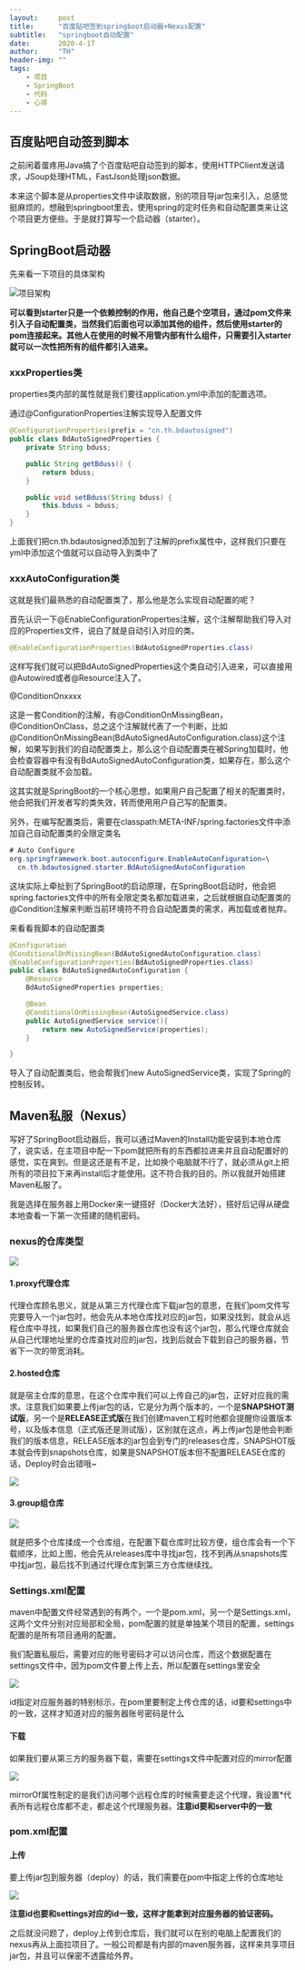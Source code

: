 ```yaml
---
layout:     post
title:      "百度贴吧签到springboot启动器+Nexus配置"
subtitle:   "springboot自动配置"
date:       2020-4-17
author:     "TH"
header-img: ""
tags:
    - 项目
    - SpringBoot
    - 代码
    - 心得
---
```

## 百度贴吧自动签到脚本

之前闲着蛋疼用Java搞了个百度贴吧自动签到的脚本，使用HTTPClient发送请求，JSoup处理HTML，FastJson处理json数据。

本来这个脚本是从properties文件中读取数据，别的项目导jar包来引入，总感觉挺麻烦的，想融到springboot里去，使用spring的定时任务和自动配置类来让这个项目更方便些。于是就打算写一个启动器（starter）。

## SpringBoot启动器

先来看一下项目的具体架构

![项目架构](E:\IdeaProjects\tianhan1998.github.io\img\augosigned-starter-01.jpg)

**可以看到starter只是一个依赖控制的作用，他自己是个空项目，通过pom文件来引入子自动配置类，当然我们后面也可以添加其他的组件，然后使用starter的pom连接起来。其他人在使用的时候不用管内部有什么组件，只需要引入starter就可以一次性把所有的组件都引入进来。**

### xxxProperties类

properties类内部的属性就是我们要往application.yml中添加的配置选项。

通过@ConfigurationProperties注解实现导入配置文件

```java
@ConfigurationProperties(prefix = "cn.th.bdautosigned")
public class BdAutoSignedProperties {
    private String bduss;

    public String getBduss() {
        return bduss;
    }

    public void setBduss(String bduss) {
        this.bduss = bduss;
    }
}
```

上面我们把cn.th.bdautosigned添加到了注解的prefix属性中，这样我们只要在yml中添加这个值就可以自动导入到类中了

### xxxAutoConfiguration类

这就是我们最熟悉的自动配置类了，那么他是怎么实现自动配置的呢？

首先认识一下@EnableConfigurationProperties注解，这个注解帮助我们导入对应的Properties文件，说白了就是自动引入对应的类。

```java
@EnableConfigurationProperties(BdAutoSignedProperties.class)
```

这样写我们就可以把BdAutoSignedProperties这个类自动引入进来，可以直接用@Autowired或者@Resource注入了。

@ConditionOnxxxx

这是一套Condition的注解，有@ConditionOnMissingBean，@ConditionOnClass，总之这个注解就代表了一个判断，比如@ConditionOnMissingBean(BdAutoSignedAutoConfiguration.class)这个注解，如果写到我们的自动配置类上，那么这个自动配置类在被Spring加载时，他会检查容器中有没有BdAutoSignedAutoConfiguration类，如果存在，那么这个自动配置类就不会加载。

这其实就是SpringBoot的一个核心思想，如果用户自己配置了相关的配置类时，他会把我们开发者写的类失效，转而使用用户自己写的配置类。

另外，在编写配置类后，需要在classpath:META-INF/spring.factories文件中添加自己自动配置类的全限定类名

```java
# Auto Configure
org.springframework.boot.autoconfigure.EnableAutoConfiguration=\
  cn.th.bdautosigned.starter.BdAutoSignedAutoConfiguration
```

这块实际上牵扯到了SpringBoot的启动原理，在SpringBoot启动时，他会把spring.factories文件中的所有全限定类名都加载进来，之后就根据自动配置类的@Condition注解来判断当前环境符不符合自动配置类的需求，再加载或者抛弃。

来看看我脚本的自动配置类

```java
@Configuration
@ConditionalOnMissingBean(BdAutoSignedAutoConfiguration.class)
@EnableConfigurationProperties(BdAutoSignedProperties.class)
public class BdAutoSignedAutoConfiguration {
    @Resource
    BdAutoSignedProperties properties;

    @Bean
    @ConditionalOnMissingBean(AutoSignedService.class)
    public AutoSignedService service(){
        return new AutoSignedService(properties);
    }

}
```

导入了自动配置类后，他会帮我们new AutoSignedService类，实现了Spring的控制反转。

## Maven私服（Nexus）

写好了SpringBoot启动器后，我可以通过Maven的Install功能安装到本地仓库了，说实话，在主项目中配一下pom就把所有的东西都拉进来并且自动配置好的感觉，实在爽到。但是这还是有不足，比如换个电脑就不行了，就必须从git上把所有的项目拉下来再install后才能使用。这不符合我的目的。所以我就开始搭建Maven私服了。

我是选择在服务器上用Docker来一键搭好（Docker大法好），搭好后记得从硬盘本地查看一下第一次搭建的随机密码。

### nexus的仓库类型

![](E:\IdeaProjects\tianhan1998.github.io\img\autosigned-stater-02.jpg)

#### 1.proxy代理仓库

代理仓库顾名思义，就是从第三方代理仓库下载jar包的意思，在我们pom文件写完要导入一个jar包时，他会先从本地仓库找对应的jar包，如果没找到，就会从远程仓库中寻找，如果我们自己的服务器仓库也没有这个jar包，那么代理仓库就会从自己代理地址里的仓库查找对应的jar包，找到后就会下载到自己的服务器，节省下一次的带宽消耗。

#### 2.hosted仓库

就是宿主仓库的意思，在这个仓库中我们可以上传自己的jar包，正好对应我的需求。注意我们如果要上传jar包的话，它是分为两个版本的，一个是**SNAPSHOT测试版**，另一个是**RELEASE正式版**在我们创建maven工程时他都会提醒你设置版本号，以及版本信息（正式版还是测试版），区别就在这点，再上传jar包是他会判断我们的版本信息，RELEASE版本的jar包会到专门的releases仓库，SNAPSHOT版本就会传到snapshots仓库，如果是SNAPSHOT版本但不配置RELEASE仓库的话，Deploy时会出错哦~

![](E:\IdeaProjects\tianhan1998.github.io\img\augosigned-starter-03.jpg)

#### 3.group组仓库

![](E:\IdeaProjects\tianhan1998.github.io\img\augosigned-starter-04.jpg)

就是把多个仓库揉成一个仓库组，在配置下载仓库时比较方便，组仓库会有一个下载顺序，比如上图，他会先从releases库中寻找jar包，找不到再从snapshots库中找jar包，最后找不到通过代理仓库到第三方仓库继续找。

### Settings.xml配置

maven中配置文件经常遇到的有两个，一个是pom.xml，另一个是Settings.xml，这两个文件分别对应局部和全局，pom配置的就是单独某个项目的配置，settings配置的是所有项目通用的配置。

我们配置私服后，需要对应的账号密码才可以访问仓库，而这个数据配置在settings文件中，因为pom文件要上传上去，所以配置在settings里安全

![](E:\IdeaProjects\tianhan1998.github.io\img\augosigned-starter-05.jpg)

id指定对应服务器的特别标示，在pom里要制定上传仓库的话，id要和settings中的一致，这样才知道对应的服务器账号密码是什么

#### 下载

如果我们要从第三方的服务器下载，需要在settings文件中配置对应的mirror配置

![](E:\IdeaProjects\tianhan1998.github.io\img\augosigned-starter-06.jpg)

mirrorOf属性制定的是我们访问哪个远程仓库的时候需要走这个代理，我设置*代表所有远程仓库都不走，都走这个代理服务器。**注意id要和server中的一致**

### pom.xml配置

#### 上传

要上传jar包到服务器（deploy）的话，我们需要在pom中指定上传的仓库地址

![](E:\IdeaProjects\tianhan1998.github.io\img\augosigned-starter-07.jpg)

**注意id也要和settings对应的id一致，这样才能拿到对应服务器的验证密码。**

之后就没问题了，deploy上传到仓库后，我们就可以在别的电脑上配置我们的nexus再从上面拉项目了。一般公司都是有内部的maven服务器，这样来共享项目jar包，并且可以保密不透露给外界。